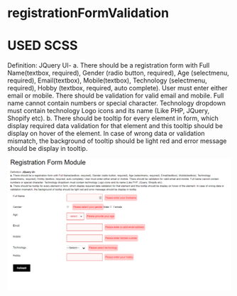 # registrationFormValidation

# USED SCSS
Definition: JQuery UI-  a. There should be a registration form with Full Name(textbox, required), Gender (radio button, required), Age (selectmenu, required), Email(textbox), Mobile(textbox), Technology (selectmenu, required), Hobby (textbox, required, auto complete). User must enter either email or mobile. There should be validation for valid email and mobile. Full name cannot contain numbers or special character. Technology dropdown must contain technology Logo icons and its name (Like PHP, JQuery, Shopify etc). b. There should be tooltip for every element in form, which display required data validation for that element and this tooltip should be display on hover of the element. In case of wrong data or validation mismatch, the background of tooltip should be light red and error message should be display in tooltip.

![Alt Text](https://raw.githubusercontent.com/poojathakor/registrationFormValidation/master/repoimg/1.png)
